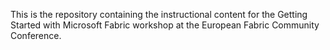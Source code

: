 This is the repository containing the instructional content for the Getting Started with Microsoft Fabric workshop at the European Fabric Community Conference.


